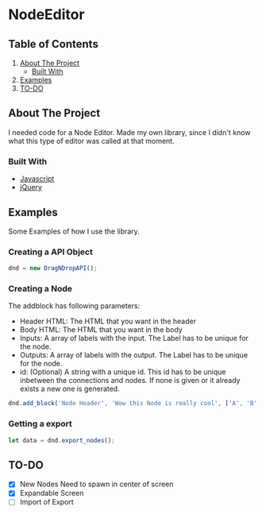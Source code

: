 # NodeEditor

## Table of Contents

1. [About The Project](#about-the-project)
   - [Built With](#built-with)
2. [Examples](#examples)
3. [TO-DO](#to-do)

## About The Project

I needed code for a Node Editor. Made my own library, since I didn't know what this type of editor was called at that moment. 

### Built With

* [Javascript](www.javascript.com)
* [jQuery](www.jquery.com)

## Examples

Some Examples of how I use the library.

### Creating a API Object

```js
dnd = new DragNDropAPI();
```

### Creating a Node

The addblock has following parameters:
* Header HTML: The HTML that you want in the header
* Body HTML: The HTML that you want in the body
* Inputs: A array of labels with the input. The Label has to be unique for the node.
* Outputs: A array of labels with the output. The Label has to be unique for the node.
* id: (Optional) A string with a unique id. This id has to be unique inbetween the connections and nodes. If none is given or it already exists a new one is generated.

```js
dnd.add_block('Node Header', 'Wow this Node is really cool', ['A', 'B', 'C'], ['S', 'T']);
```

### Getting a export

```js
let data = dnd.export_nodes();
```

## TO-DO
- [X] New Nodes Need to spawn in center of screen
- [X] Expandable Screen
- [ ] Import of Export